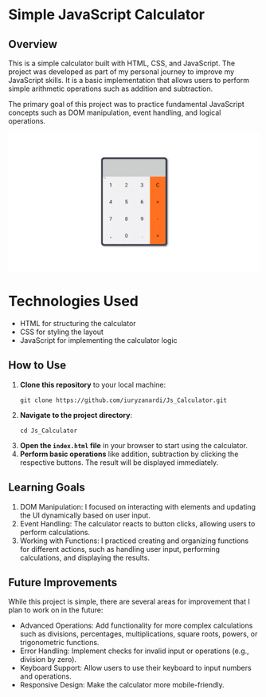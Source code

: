 <h1>Simple JavaScript Calculator</h1>
<h2>Overview</h2>

<p>This is a simple calculator built with HTML, CSS, and JavaScript. The project was developed as part of my personal journey to improve my JavaScript skills. It is a basic implementation that allows users to perform simple arithmetic operations such as addition and subtraction.</p>
    
<p>The primary goal of this project was to practice fundamental JavaScript concepts such as DOM manipulation, event handling, and logical operations.</p>

<img src="/gif/calculatorgif.gif" alt="calculator gif"/></a>

<h1>Technologies Used</h1>
<ul>
    <li>HTML for structuring the calculator</li>
    <li>CSS for styling the layout</li>
    <li>JavaScript for implementing the calculator logic</li>
</ul>

<h2>How to Use</h2>
    <ol>
        <li><strong>Clone this repository</strong> to your local machine:
            <pre><code>git clone https://github.com/iuryzanardi/Js_Calculator.git</code></pre>
        </li>
        <li><strong>Navigate to the project directory</strong>:
            <pre><code>cd Js_Calculator</code></pre>
        </li>
        <li><strong>Open the <code>index.html</code> file</strong> in your browser to start using the calculator.</li>
        <li><strong>Perform basic operations</strong> like addition, subtraction by clicking the respective buttons. The result will be displayed immediately.</li>
    </ol>

<h2>Learning Goals</h2>
<ol>
    <li>DOM Manipulation: I focused on interacting with elements and updating the UI dynamically based on user input.</li>
    <li>Event Handling: The calculator reacts to button clicks, allowing users to perform calculations.</li>
    <li>Working with Functions: I practiced creating and organizing functions for different actions, such as handling user input, performing calculations, and displaying the results.</li>
</ol>

<h2>Future Improvements</h2>
<p>While this project is simple, there are several areas for improvement that I plan to work on in the future:</p>

<ul>
    <li>Advanced Operations: Add functionality for more complex calculations such as divisions, percentages, multiplications, square roots, powers, or trigonometric functions.</li>
    <li>Error Handling: Implement checks for invalid input or operations (e.g., division by zero).</li>
    <li>Keyboard Support: Allow users to use their keyboard to input numbers and operations.</li>
    <li>Responsive Design: Make the calculator more mobile-friendly.</li>
</ul>
